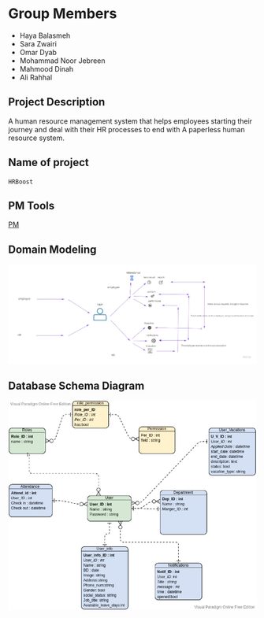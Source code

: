 # Group Members

- Haya Balasmeh
- Sara Zwairi
- Omar Dyab
- Mohammad Noor Jebreen
- Mahmood Dinah
- Ali Rahhal

## Project Description

A human resource management system that helps employees starting their journey and deal with their HR processes to end with A paperless human resource system.

## Name of project

    HRBoost

## PM Tools

[PM](https://github.com/orgs/Next-Reme/projects/1)

## Domain Modeling

![Domain Modeling](assets/Modeling.jpg)

## Database Schema Diagram

![ERD](assets/HR-ERD.jpg)
